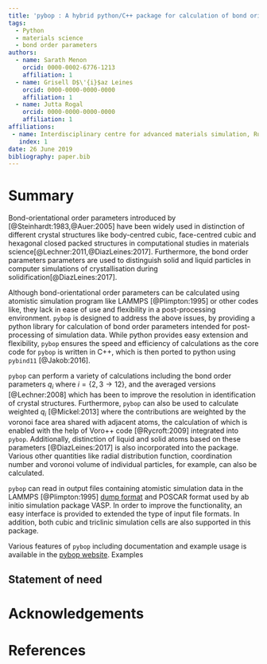 ```yaml
---
title: 'pybop : A hybrid python/C++ package for calculation of bond orientational order parameters'
tags:
  - Python
  - materials science
  - bond order parameters
authors:
  - name: Sarath Menon
    orcid: 0000-0002-6776-1213
    affiliation: 1
  - name: Grisell D$\'{i}$az Leines
    orcid: 0000-0000-0000-0000
    affiliation: 1
  - name: Jutta Rogal
    orcid: 0000-0000-0000-0000
    affiliation: 1
affiliations:
 - name: Interdisciplinary centre for advanced materials simulation, Ruhr-Universit$\"{a}t$ Bochum, 44780     Bochum, Germany
   index: 1
date: 26 June 2019
bibliography: paper.bib
---
```



# Summary

Bond-orientational order parameters introduced by [@Steinhardt:1983,@Auer:2005] have been widely used in distinction of different crystal structures like body-centred cubic, face-centred cubic and hexagonal closed packed structures in computational studies in materials science[@Lechner:2011,@DiazLeines:2017]. Furthermore, the bond order parameters parameters are used to distinguish solid and liquid particles in computer simulations of crystallisation during solidification[@DiazLeines:2017]. 

Although bond-orientational order parameters can be calculated using atomistic simulation program like LAMMPS [@Plimpton:1995] or other codes like, they lack in ease of use and flexibility in a post-processing environment. ``pybop`` is designed to address the above issues, by providing a python library for calculation of bond order parameters intended for post-processing of simulation data. While python provides easy extension and flexibility, ``pybop`` ensures the speed and efficiency of calculations as the core code for ``pybop`` is written in C++, which is then ported to python using ``pybind11`` [@Jakob:2016]. 

``pybop`` can perform a variety of calculations including the bond order parameters $q_{i}$ where $i = \{2,3 \to 12\}$, and the averaged versions [@Lechner:2008] which has been to improve the resolution in identification of crystal structures. Furthermore, ``pybop`` can also be used to calculate weighted $q_{i}$ [@Mickel:2013] where the contributions are weighted by the voronoi face area shared with adjacent atoms, the calculation of which is enabled with the help of Voro++ code [@Rycroft:2009] integrated into ``pybop``. Additionally, distinction of liquid and solid atoms based on these parameters [@DiazLeines:2017] is also incorporated into the package. Various other quantities like radial distribution function, coordination number and voronoi volume of individual particles, for example, can also be calculated.

``pybop`` can read in output files containing atomistic simulation data in the LAMMPS [@Plimpton:1995] [dump format](https://lammps.sandia.gov/doc/dump.html) and POSCAR format used by ab initio simulation package VASP. In order to improve the functionality, an easy interface is provided to extended the type of input file formats. In addition, both cubic and triclinic simulation cells are also supported in this package.  

Various features of ``pybop`` including documentation and example usage is available in the [pybop website](https://srmnitc.github.io/pybop/html/index.html). Examples       

## Statement of need

# Acknowledgements

# References